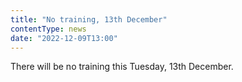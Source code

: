 ```yaml
---
title: "No training, 13th December"
contentType: news
date: "2022-12-09T13:00"
---
```


There will be no training this Tuesday, 13th December.
